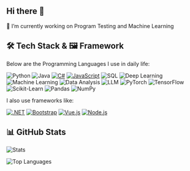 ## Hi there 👋
🔭 I’m currently working on Program Testing and Machine Learning

<!--
**Xihao12/Xihao12** is a ✨ _special_ ✨ repository because its `README.md` (this file) appears on your GitHub profile.

Here are some ideas to get you started:

- 
- 👯 I’m looking to collaborate on ...
- 🤔 I’m looking for help with ...
- 💬 Ask me about ...
- 📫 How to reach me: ...
- 😄 Pronouns: ...
- ⚡ Fun fact: ...
-->

## 🛠️ Tech Stack & 🖼️ Framework
Below are the Programming Languages I use in daily life:

![Python](https://img.shields.io/badge/-Python-3776AB?style=flat-square&logo=python&logoColor=white)
![Java](https://img.shields.io/badge/-Java-007396?style=flat-square&logo=java&logoColor=white)
[![C#](https://custom-icon-badges.demolab.com/badge/C%23-%23239120.svg?logo=cshrp&logoColor=white)](#)
[![JavaScript](https://img.shields.io/badge/JavaScript-F7DF1E?logo=javascript&logoColor=000)](#)
![SQL](https://img.shields.io/badge/-SQL-4479A1?style=flat-square&logo=mysql&logoColor=white)
![Deep Learning](https://img.shields.io/badge/-Deep%20Learning-FF6F00?style=flat-square&logo=Deep_Learning&logoColor=white)
![Machine Learning](https://img.shields.io/badge/-Machine%20Learning-FF6F00?style=flat-square&logo=tensorflow&logoColor=white)
![Data Analysis](https://img.shields.io/badge/-Data%20Analysis-4285F4?style=flat-square&logo=google-analytics&logoColor=white)
![LLM](https://img.shields.io/badge/-LLM-FF4500?style=flat-square&logo=openai&logoColor=white)
![PyTorch](https://img.shields.io/badge/-PyTorch-EE4C2C?style=flat-square&logo=pytorch&logoColor=white)
![TensorFlow](https://img.shields.io/badge/-TensorFlow-FF6F00?style=flat-square&logo=tensorflow&logoColor=white)
![Scikit-Learn](https://img.shields.io/badge/-Scikit%20Learn-F7931E?style=flat-square&logo=scikit-learn&logoColor=white)
![Pandas](https://img.shields.io/badge/-Pandas-150458?style=flat-square&logo=pandas&logoColor=white)
![NumPy](https://img.shields.io/badge/-NumPy-013243?style=flat-square&logo=numpy&logoColor=white)


I also use frameworks like:

[![.NET](https://img.shields.io/badge/.NET-512BD4?logo=dotnet&logoColor=fff)](#)
[![Bootstrap](https://img.shields.io/badge/Bootstrap-7952B3?logo=bootstrap&logoColor=fff)](#)
[![Vue.js](https://img.shields.io/badge/Vue.js-4FC08D?logo=vuedotjs&logoColor=fff)](#)
[![Node.js](https://img.shields.io/badge/Node.js-6DA55F?logo=node.js&logoColor=white)](#)


## 📊 GitHub Stats

![Stats](https://github-readme-stats.vercel.app/api?username=Xihao12&show_icons=true&theme=transparent)


![Top Languages](https://github-readme-stats.vercel.app/api/top-langs/?username=goat1ee&layout=compact&theme=radical)





